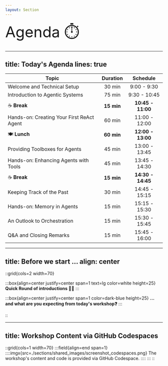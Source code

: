 ```yaml
---
layout: Section
---
```


<div class="absolute top-50%">
  <div style="text-align: left; font-size: 3rem;">
    Agenda ⏱️
  </div>
</div>


---
title: Today's Agenda 
lines: true
---

| Topic | Duration | Schedule |
|-------|:----------:|:----------:|
| Welcome and Technical Setup | 30 min | 9:00 - 9:30 |
| Introduction to Agentic Systems | 75 min | 9:30 - 10:45 |
| ☕️ **Break** | **15 min** | **10:45 - 11:00** |
| Hands-on: Creating Your First ReAct Agent | 60 min | 11:00 - 12:00 |
| 🍽️ **Lunch** | **60 min** | **12:00 - 13:00** |
| Providing Toolboxes for Agents | 45 min | 13:00 - 13:45 |
| Hands-on: Enhancing Agents with Tools | 45 min | 13:45 - 14:30 |
| ☕️ **Break** | **15 min** | **14:30 - 14:45** |
| Keeping Track of the Past | 30 min | 14:45 - 15:15 | 
| Hands-on: Memory in Agents | 15 min | 15:15 - 15:30 |
| An Outlook to Orchestration | 15 min | 15:30 - 15:45 |
| Q&A and Closing Remarks | 15 min | 15:45 - 16:00 |


---
title: Before we start ...
align: center
---

::grid{cols=2 width=70}

:::box{align=center justify=center span=1 text=lg color=white height=25}
**Quick Round of introductions 👋🏼**
:::

<v-click>

:::box{align=center justify=center span=1 color=dark-blue height=25}
**... and what are you expecting from today's workshop❓**
:::

</v-click>

::


---
title: Workshop Content via GitHub Codespaces
---

::grid{cols=1 width=70}
:::field{align=end span=1}
::::imgx{src=./sections/shared_images/screenshot_codespaces.png}
The workshop's content and code is provided via GitHub Codespace.
::::
:::
::
